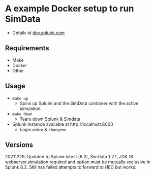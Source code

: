 # A example Docker setup to run SimData

* Details at [dev.splunk.com](http://dev.splunk.com/view/simdata/SP-CAAAFGD)

## Requirements

* Make
* Docker
* Other

## Usage

* `make up`
    * Spins up Splunk and the SimData container with the active simulation
* `make down`
    * Tears down Splunk & Simdata
* Splunk Instance available at http://localhost:8000
    * Login `admin` & `changeme`

## Versions

20211229: Updated to Splunk:latest (8.2), SimData 1.2.1, JDK 18. webserver.simulation required and option must be mutually exclusive in Splunk 8.2.  Still has failed attempts to forward to HEC but works.